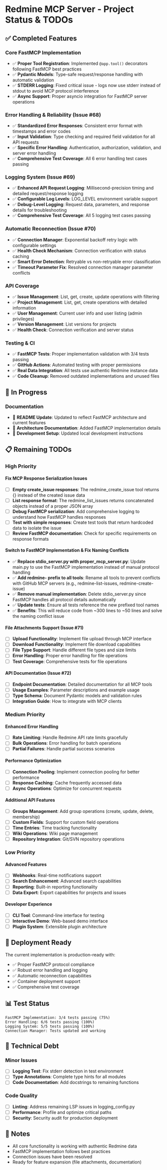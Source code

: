 # Redmine MCP Server - Project Status & TODOs

## ✅ Completed Features

### Core FastMCP Implementation
- ✅ **Proper Tool Registration**: Implemented `@app.tool()` decorators following FastMCP best practices
- ✅ **Pydantic Models**: Type-safe request/response handling with automatic validation
- ✅ **STDERR Logging**: Fixed critical issue - logs now use stderr instead of stdout to avoid MCP protocol interference
- ✅ **Async Support**: Proper asyncio integration for FastMCP server operations

### Error Handling & Reliability (Issue #68)
- ✅ **Standardized Error Responses**: Consistent error format with timestamps and error codes
- ✅ **Input Validation**: Type checking and required field validation for all API requests
- ✅ **Specific Error Handling**: Authentication, authorization, validation, and server error handling
- ✅ **Comprehensive Test Coverage**: All 6 error handling test cases passing

### Logging System (Issue #69)
- ✅ **Enhanced API Request Logging**: Millisecond-precision timing and detailed request/response logging
- ✅ **Configurable Log Levels**: LOG_LEVEL environment variable support
- ✅ **Debug-Level Logging**: Request data, parameters, and response details for troubleshooting
- ✅ **Comprehensive Test Coverage**: All 5 logging test cases passing

### Automatic Reconnection (Issue #70)
- ✅ **Connection Manager**: Exponential backoff retry logic with configurable settings
- ✅ **Health Check Mechanism**: Connection verification with status caching
- ✅ **Smart Error Detection**: Retryable vs non-retryable error classification
- ✅ **Timeout Parameter Fix**: Resolved connection manager parameter conflicts

### API Coverage
- ✅ **Issue Management**: List, get, create, update operations with filtering
- ✅ **Project Management**: List, get, create operations with detailed information
- ✅ **User Management**: Current user info and user listing (admin privileges)
- ✅ **Version Management**: List versions for projects
- ✅ **Health Check**: Connection verification and server status

### Testing & CI
- ✅ **FastMCP Tests**: Proper implementation validation with 3/4 tests passing
- ✅ **GitHub Actions**: Automated testing with proper permissions
- ✅ **Real Data Integration**: All tests use authentic Redmine instance data
- ✅ **Code Cleanup**: Removed outdated implementations and unused files

## 🔄 In Progress

### Documentation
- 🔄 **README Update**: Updated to reflect FastMCP architecture and current features
- 🔄 **Architecture Documentation**: Added FastMCP implementation details
- 🔄 **Development Setup**: Updated local development instructions

## 📋 Remaining TODOs

### High Priority

#### Fix MCP Response Serialization Issues
- [ ] **Empty create_issue responses**: The redmine_create_issue tool returns {} instead of the created issue data
- [ ] **List response format**: The redmine_list_issues returns concatenated objects instead of a proper JSON array
- [ ] **Debug FastMCP serialization**: Add comprehensive logging to understand how FastMCP handles responses
- [ ] **Test with simple responses**: Create test tools that return hardcoded data to isolate the issue
- [ ] **Review FastMCP documentation**: Check for specific requirements on response formats

#### Switch to FastMCP Implementation & Fix Naming Conflicts
- ✅ **Replace stdio_server.py with proper_mcp_server.py**: Update main.py to use the FastMCP implementation instead of manual protocol handling
- ✅ **Add redmine- prefix to all tools**: Rename all tools to prevent conflicts with GitHub MCP servers (e.g., redmine-list-issues, redmine-create-issue)
- ✅ **Remove manual implementation**: Delete stdio_server.py since FastMCP handles all protocol details automatically
- ✅ **Update tests**: Ensure all tests reference the new prefixed tool names
- ✅ **Benefits**: This will reduce code from ~300 lines to ~50 lines and solve the naming conflict issue

#### File Attachments Support (Issue #71)
- [ ] **Upload Functionality**: Implement file upload through MCP interface
- [ ] **Download Functionality**: Implement file download capabilities
- [ ] **File Type Support**: Handle different file types and size limits
- [ ] **Error Handling**: Proper error handling for file operations
- [ ] **Test Coverage**: Comprehensive tests for file operations

#### API Documentation (Issue #72)
- [ ] **Endpoint Documentation**: Detailed documentation for all MCP tools
- [ ] **Usage Examples**: Parameter descriptions and example usage
- [ ] **Type Schema**: Document Pydantic models and validation rules
- [ ] **Integration Guide**: How to integrate with MCP clients

### Medium Priority

#### Enhanced Error Handling
- [ ] **Rate Limiting**: Handle Redmine API rate limits gracefully
- [ ] **Bulk Operations**: Error handling for batch operations
- [ ] **Partial Failures**: Handle partial success scenarios

#### Performance Optimization
- [ ] **Connection Pooling**: Implement connection pooling for better performance
- [ ] **Response Caching**: Cache frequently accessed data
- [ ] **Async Operations**: Optimize for concurrent requests

#### Additional API Features
- [ ] **Groups Management**: Add group operations (create, update, delete, membership)
- [ ] **Custom Fields**: Support for custom field operations
- [ ] **Time Entries**: Time tracking functionality
- [ ] **Wiki Operations**: Wiki page management
- [ ] **Repository Integration**: Git/SVN repository operations

### Low Priority

#### Advanced Features
- [ ] **Webhooks**: Real-time notifications support
- [ ] **Search Enhancement**: Advanced search capabilities
- [ ] **Reporting**: Built-in reporting functionality
- [ ] **Data Export**: Export capabilities for projects and issues

#### Developer Experience
- [ ] **CLI Tool**: Command-line interface for testing
- [ ] **Interactive Demo**: Web-based demo interface
- [ ] **Plugin System**: Extensible plugin architecture

## 🚀 Deployment Ready

The current implementation is production-ready with:
- ✅ Proper FastMCP protocol compliance
- ✅ Robust error handling and logging
- ✅ Automatic reconnection capabilities
- ✅ Container deployment support
- ✅ Comprehensive test coverage

## 📊 Test Status

```
FastMCP Implementation: 3/4 tests passing (75%)
Error Handling: 6/6 tests passing (100%)
Logging System: 5/5 tests passing (100%)
Connection Manager: Tests updated and working
```

## 🔧 Technical Debt

### Minor Issues
- [ ] **Logging Test**: Fix stderr detection in test environment
- [ ] **Type Annotations**: Complete type hints for all modules
- [ ] **Code Documentation**: Add docstrings to remaining functions

### Code Quality
- [ ] **Linting**: Address remaining LSP issues in logging_config.py
- [ ] **Performance**: Profile and optimize critical paths
- [ ] **Security**: Security audit for production deployment

## 📝 Notes

- All core functionality is working with authentic Redmine data
- FastMCP implementation follows best practices
- Connection issues have been resolved
- Ready for feature expansion (file attachments, documentation)